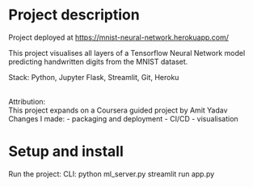 # Project description
Project deployed at https://mnist-neural-network.herokuapp.com/


This project visualises all layers of a Tensorflow Neural Network model predicting handwritten digits from the MNIST dataset.


Stack:
Python, Jupyter
Flask,
Streamlit,
Git,
Heroku


<br>
Attribution:
<br> This project expands on a Coursera guided project by Amit Yadav
<br> Changes I made:
- packaging and deployment
- CI/CD
- visualisation


# Setup and install

Run the project:
CLI: python ml_server.py
      streamlit run app.py
